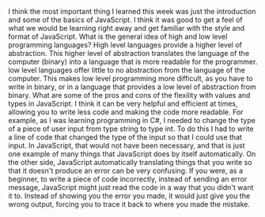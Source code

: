 I think the most important thing I learned this week was just the introduction and some of the basics of JavaScript. I think it was good to get a feel of what we would be learning right away and get familiar with the style and format of JavaScript.
What is the general idea of high and low level programming languages? High level languages provide a higher level of abstraction. This higher level of abstraction translates the language of the computer (binary) into a language that is more readable for the programmer. low level languages offer little to no abstraction from the language of the computer. This makes low level programming more difficult, as you have to write in binary, or in a language that provides a low level of abstraction from binary.
What are some of the pros and cons of the flexility with values and types in JavaScript. I think it can be very helpful and efficient at times, allowing you to write less code and making the code more readable. For example, as I was learning programming in C#, I needed to change the type of a piece of user input from type string to type int. To do this I had to write a line of code that changed the type of the input so that I could use that input. In JavaScript, that would not have been necessary, and that is just one example of many things that JavaScript does by itself automatically. On the other side, JavaScript automatically translating things that you write so that it doesn't produce an error can be very confusing. If you were, as a beginner, to write a piece of code incorrectly, instead of sending an error message, JavaScript might just read the code in a way that you didn't want it to. Instead of showing you the error you made, it would just give you the wrong output, forcing you to trace it back to where you made the mistake.
